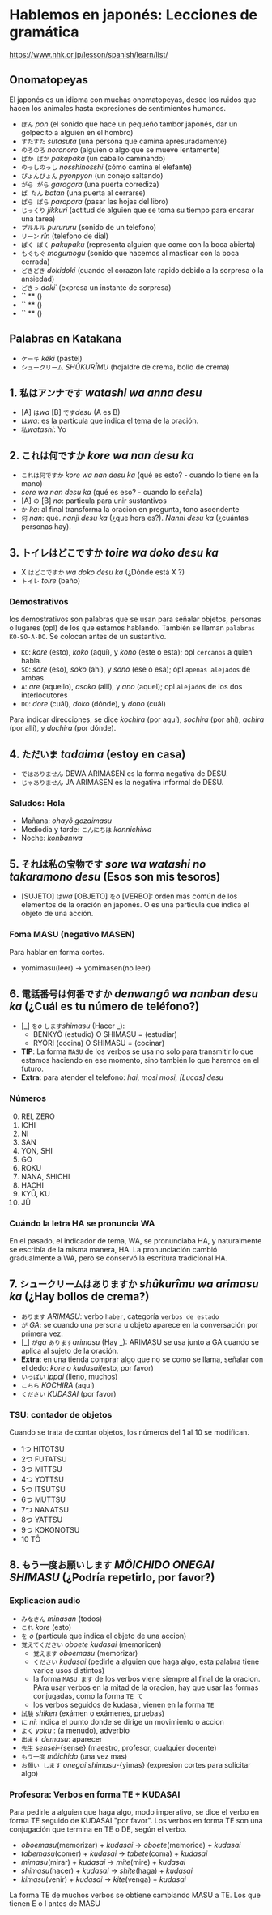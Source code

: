 # Hablemos en japonés: Lecciones de gramática
https://www.nhk.or.jp/lesson/spanish/learn/list/

## Onomatopeyas
El japonés es un idioma con muchas onomatopeyas,  desde los ruidos que hacen los animales hasta expresiones de sentimientos humanos. 
- `ぽん` *pon* (el sonido que hace un pequeño tambor japonés, dar un golpecito a alguien en el hombro)
- `すたすた` *sutasuta* (una persona que camina apresuradamente)
- `のろのろ` *noronoro* (alguien o algo que se mueve lentamente)
- `ぱか ぱか` *pakapaka* (un caballo caminando)
- `のっしのっし` *nosshinosshi* (cómo camina el elefante)
- `ぴょんぴょん` *pyonpyon* (un conejo saltando)
- `がら がら` *garagara* (una puerta corrediza)
- `ば たん` *batan* (una puerta al cerrarse)
- `ぱら ぱら` *parapara* (pasar las hojas del libro)
- `じっくり` *jikkuri* (actitud de alguien que se toma su tiempo para encarar una tarea)
- `プルルル` *purururu* (sonido de un telefono)
- `リーン` *rîn* (telefono de dial)
- `ぱく ぱく` *pakupaku* (representa alguien que come con la boca abierta)
- `もぐもぐ` *mogumogu* (sonido que hacemos al masticar con la boca cerrada)
- `どきどき` *dokidoki* (cuando el corazon late rapido debido a la sorpresa o la ansiedad)
- `どきっ` *doki´* (expresa un instante de sorpresa)
- `` ** ()
- `` ** ()
- `` ** ()

## Palabras en Katakana
- `ケーキ` *kêki* (pastel)
- `シュークリーム` *SHÛKURÎMU* (hojaldre de crema, bollo de crema)


## 1. `私はアンナです` *watashi wa anna desu*
- [A] `は`*wa* [B] `です`*desu* (A es B)
- `は`*wa*: es la partícula que indica el tema de la oración.
- `私`*watashi*: Yo

## 2. `これは何ですか` *kore wa nan desu ka*
- `これは何ですか` *kore wa nan desu ka* (qué es esto? - cuando lo tiene en la mano)
- *sore wa nan desu ka* (qué es eso? - cuando lo señala)
- [A] `の` [B] *no*: particula para unir sustantivos
- `か` *ka*: al final transforma la oracion en pregunta, tono ascendente
- `何` *nan*: qué. *nanji desu ka* (¿que hora es?). *Nanni desu ka* (¿cuántas personas hay).

## 3. `トイレはどこですか` *toire wa doko desu ka*
- X `はどこですか` *wa doko desu ka* (¿Dónde está X ?)
- `トイレ` *toire* (baño)

### Demostrativos
los demostrativos son palabras que se usan para señalar objetos, personas o lugares (opl) de los que estamos hablando. También se llaman `palabras KO-SO-A-DO`. Se colocan antes de un sustantivo.
- `KO`: *kore* (esto), *koko* (aquí), y *kono* (este o esta); opl `cercanos` a quien habla.
- `SO`: *sore* (eso), *soko* (ahí), y *sono* (ese o esa); opl `apenas alejados` de ambas
- `A`: *are* (aquello), *asoko* (allí), y *ano* (aquel); opl `alejados` de los dos interlocutores
- `DO`: *dore* (cuál), *doko* (dónde), y *dono* (cuál)

Para indicar direcciones, se dice *kochira* (por aquí), *sochira* (por ahí), *achira* (por allí), y *dochira* (por dónde).

## 4. `ただいま` *tadaima* (estoy en casa)

- `ではありません` DEWA ARIMASEN es la forma negativa de DESU. 
- `じゃありません` JA ARIMASEN es la negativa informal de DESU. 

### Saludos: Hola
- Mañana: *ohayô gozaimasu*
- Mediodia y tarde: `こんにちは` *konnichiwa*
- Noche: *konbanwa*

## 5. `それは私の宝物です` *sore wa watashi no takaramono desu* (Esos son mis tesoros)
- [SUJETO] `は`*wa* [OBJETO] `を`*o* [VERBO]: orden más común de los elementos de la oración en japonés. O es una partícula que indica el objeto de una acción.

### Foma MASU (negativo MASEN)
Para hablar en forma cortes.
- yomimasu(leer) -> yomimasen(no leer)

## 6. `電話番号は何番ですか` *denwangô wa nanban desu ka* (¿Cuál es tu número de teléfono?)
- [_] `を`*o* `します`*shimasu* (Hacer _): 
  - BENKYÔ (estudio) O  SHIMASU = (estudiar)
  - RYÔRI (cocina) O SHIMASU = (cocinar)
- **TIP**: La forma `MASU` de los verbos se usa no solo para transmitir lo que estamos haciendo en ese momento, sino también lo que haremos en el futuro.
- **Extra**: para atender el telefono: *hai, mosi mosi, [Lucas] desu*

### Números
0.	REI, ZERO
1.	ICHI
2.	NI
3.	SAN
4.  YON, SHI
5.	GO
6.	ROKU
7.	NANA, SHICHI
8.	HACHI
9.  KYÛ, KU
10.	JÛ

### Cuándo la letra HA se pronuncia WA
En el pasado, el indicador de tema, WA, se pronunciaba HA, y naturalmente se escribía de la misma manera, HA. La pronunciación cambió gradualmente a WA, pero se conservó la escritura tradicional HA.

## 7. `シュークリームはありますか` *shûkurîmu wa arimasu ka* (¿Hay bollos de crema?)
- `あります` *ARIMASU*: verbo `haber`, categoría `verbos de estado`
- `が` *GA*: se cuando una persona u objeto aparece en la conversación por primera vez.
- [_] `が`*ga* `あります`*arimasu* (Hay _): ARIMASU se usa junto a GA cuando se aplica al sujeto de la oración.
- **Extra**: en una tienda comprar algo que no se como se llama, señalar con el dedo: *kore o kudasai*(esto, por favor)
- `いっぱい` *ippai* (lleno, muchos)
- `こちら` *KOCHIRA* (aqui)
- `ください` *KUDASAI* (por favor)

### TSU: contador de objetos
Cuando se trata de contar objetos, los números del 1 al 10 se modifican.
- 1つ	HITOTSU
- 2つ	FUTATSU
- 3つ	MITTSU
- 4つ	YOTTSU
- 5つ	ITSUTSU
- 6つ	MUTTSU
- 7つ	NANATSU
- 8つ	YATTSU
- 9つ	KOKONOTSU
- 10	TÔ

## 8. `もう一度お願いします` *MÔICHIDO ONEGAI SHIMASU* (¿Podría repetirlo, por favor?)

### Explicacion audio
- `みなさん` *minasan* (todos)
- `これ` *kore* (esto)
- `を` *o* (particula que indica el objeto de una accion)
- `覚えてください` *oboete kudasai* (memoricen)
  - `覚えます` *oboemasu* (memorizar)
  - `ください` *kudasai* (pedirle a alguien que haga algo, esta palabra tiene varios usos distintos)
  - la forma `MASU ます` de los verbos viene siempre al final de la oracion. PAra usar verbos en la mitad de la oracion, hay que usar las formas conjugadas, como la forma `TE て`
  - los verbos seguidos de kudasai, vienen en la forma `TE`
- `試験` *shiken* (exámen o exámenes, pruebas)
- `に` *ni*: indica el punto donde se dirige un movimiento o accion
- `よく` *yoku* : (a menudo), adverbio
- `出ます` *demasu*: aparecer
- `先生` *sensei*-{sense} (maestro, profesor, cualquier docente)
- `もう一度` *môichido* (una vez mas)
- `お願い します` *onegai shimasu*-{yimas} (expresion cortes para solicitar algo)

### Profesora: Verbos en forma TE + KUDASAI
Para pedirle a alguien que haga algo, modo imperativo, se dice el verbo en forma TE seguido de KUDASAI "por favor". Los verbos en forma TE son una conjugación que termina en TE o DE, según el verbo.
- *oboemasu*(memorizar) + *kudasai* -> *oboete*(memorice) + *kudasai*
- *tabemasu*(comer) + *kudasai* -> *tabete*(coma) + *kudasai*
- *mimasu*(mirar) + *kudasai* -> *mite*(mire) + *kudasai*
- *shimasu*(hacer) + *kudasai* -> *shite*(haga) + *kudasai*
- *kimasu*(venir) + *kudasai* -> *kite*(venga) + *kudasai*

La forma TE de muchos verbos se obtiene cambiando MASU a TE. Los que tienen E o I antes de MASU
